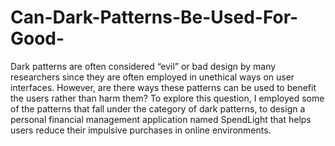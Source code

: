 # Can-Dark-Patterns-Be-Used-For-Good-

Dark patterns are often considered “evil” or bad design by many researchers since they are often employed in unethical ways on user interfaces. However, are there ways these patterns can be used to benefit the users rather than harm them? To explore this question, I employed some of the patterns that fall under the category of dark patterns, to design a personal financial management application named SpendLight that helps users reduce their impulsive purchases in online environments.
